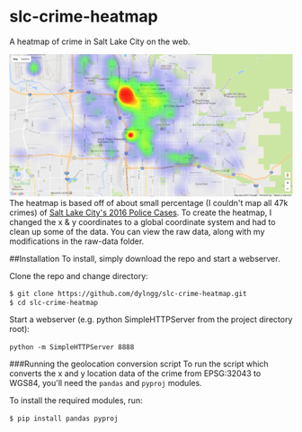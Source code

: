 # slc-crime-heatmap
A heatmap of crime in Salt Lake City on the web.

![SLC Crime Heatmap](https://raw.githubusercontent.com/dylngg/slc-crime-heatmap/master/images/heatmap-screenshot.png "Heatmap of crime in SLC")
The heatmap is based off of about small percentage (I couldn't map all 47k crimes) of [Salt Lake City's 2016 Police Cases](https://opendata.utah.gov/Public-Safety/SALT-LAKE-CITY-POLICE-CASES-2016/trgz-4r9d). To create the heatmap, I changed the x & y coordinates to a global coordinate system and had to clean up some of the data. You can view the raw data, along with my modifications in the raw-data folder.  


##Installation
To install, simply download the repo and start a webserver.

Clone the repo and change directory:
```
$ git clone https://github.com/dylngg/slc-crime-heatmap.git
$ cd slc-crime-heatmap
```

Start a webserver (e.g. python SimpleHTTPServer from the project directory root):

`python -m SimpleHTTPServer 8888`

###Running the geolocation conversion script
To run the script which converts the x and y location data of the crime from EPSG:32043 to WGS84, you'll need the `pandas` and `pyproj` modules.

To install the required modules, run:

```$ pip install pandas pyproj``` 

